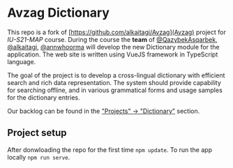 # Avzag Dictionary

This repo is a fork of [https://github.com/alkaitagi/Avzag](Avzag) project for _IU-S21-MAP_ course. During the course the **team** of [@QazybekAsqarbek](https://github.com/IU-MAP/QazyBi), [@alkaitagi](https://github.com/alkaitagi/), [@annwhoorma](https://github.com/annwhoorma) will develop the new Dictionary module for the application. The web site is written using VueJS framework in TypeScript language.

The goal of the project is to develop a cross-lingual dictionary with efficient search and rich data representation. The system should provide capability for searching offline, and in various grammatical forms and usage samples for the dictionary entries.

Our backlog can be found in the ["Projects" -> "Dictionary"](https://github.com/IU-MAP/Avzag/projects/1) section. 

## Project setup

After donwloading the repo for the first time `npm update`. To run the app locally `npm run serve`.
